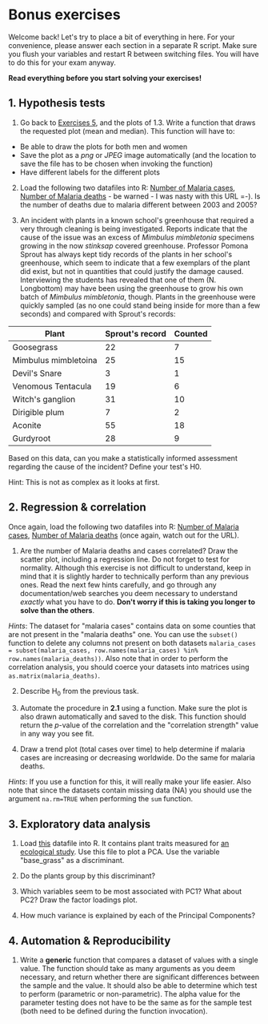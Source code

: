 # Bonus exercises

Welcome back! Let's try to place a bit of everything in here.
For your convenience, please answer each section in a separate R script.
Make sure you flush your variables and restart R between switching files.
You will have to do this for your exam anyway.

**Read everything before you start solving your exercises!**


## 1. Hypothesis tests

1. Go back to [Exercises 5](ex05.html), and the plots of 1.3. Write a function that draws the requested plot (mean and median).
This function will have to:
* Be able to draw the plots for both men and women
* Save the plot as a *png* or *JPEG* image automatically (and the location to save the file has to be chosen when invoking the function)
* Have different labels for the different plots

2. Load the following two datafiles into R: [Number of Malaria cases](http://docs.google.com/spreadsheet/pub?key=pp59adS3CHWczfPHQMiqxCg&output=csv), [Number of Malaria deaths](http://docs.google.com/spreadsheet/pub?key=pp59adS3CHWfZGL9qouvTbQ&output=xlsx) - be warned - I was nasty with this URL =-).
Is the number of deaths due to malaria different between 2003 and 2005?

3. An incident with plants in a known school's greenhouse that required a very through cleaning is being investigated. Reports indicate that the cause of the issue was an excess of *Mimbulus mimbletonia* specimens growing in the now *stinksap* covered greenhouse. Professor Pomona Sprout has always kept tidy records of the plants in her school's greenhouse, which seem to indicate that a few exemplars of the plant did exist, but not in quantities that could justify the damage caused. Interviewing the students has revealed that one of them (N. Longbottom) may have been using the greenhouse to grow his own batch of *Mimbulus mimbletonia*, though. Plants in the greenhouse were quickly sampled (as no one could stand being inside for more than a few seconds) and compared with Sprout's records:

| Plant                | Sprout's record | Counted |
|----------------------|-----------------|---------|
| Goosegrass           | 22              | 7       |
| Mimbulus mimbletoina | 25              | 15      |
| Devil's Snare        | 3               | 1       |
| Venomous Tentacula   | 19              | 6       |
| Witch's ganglion     | 31              | 10      |
| Dirigible plum       | 7               | 2       |
| Aconite              | 55              | 18      |
| Gurdyroot            | 28              | 9       |


Based on this data, can you make a statistically informed assessment regarding the cause of the incident? Define your test's H0.

Hint: This is not as complex as it looks at first.


## 2. Regression & correlation

Once again, load the following two datafiles into R: [Number of Malaria cases](http://docs.google.com/spreadsheet/pub?key=pp59adS3CHWczfPHQMiqxCg&output=csv), [Number of Malaria deaths](http://docs.google.com/spreadsheet/pub?key=pp59adS3CHWfZGL9qouvTbQ&output=xlsx) (once again, watch out for the URL).

1. Are the number of Malaria deaths and cases correlated? Draw the scatter plot, including a regression line. Do not forget to test for normality. Although this exercise is not difficult to understand, keep in mind that it is slightly harder to technically perform than any previous ones. Read the next few hints carefully, and go through any documentation/web searches you deem necessary to understand *exactly* what you have to do. **Don't worry if this is taking you longer to solve than the others**.

*Hints*: The dataset for "malaria cases" contains data on some counties that are not present in the "malaria deaths" one. You can use the `subset()` function to delete any columns not present on both datasets `malaria_cases = subset(malaria_cases, row.names(malaria_cases) %in% row.names(malaria_deaths))`. Also note that in order to perform the correlation analysis, you should coerce your datasets into matrices using `as.matrix(malaria_deaths)`.

2. Describe H<sub>0</sub> from the previous task.

3. Automate the procedure in **2.1** using a function. Make sure the plot is also drawn automatically and saved to the disk. This function should return the *p*-value of the correlation and the "correlation strength" value in any way you see fit.

4. Draw a trend plot (total cases over time) to help determine if malaria cases are increasing or decreasing worldwide. Do the same for malaria deaths.

*Hints*: If you use a function for this, it will really make your life easier. Also note that since the datasets contain missing data (NA) you should use the argument `na.rm=TRUE` when performing the `sum` function.


## 3. Exploratory data analysis

1. Load [this](https://datastore.landcareresearch.co.nz/dataset/43d27a6e-544a-4134-b19f-12c78e6a5652/resource/aa238833-e9e8-4ac1-8ba7-ae2737e0f7f3/download/april-dvp.csv) datafile into R. It contains plant traits measured for [an ecological study](https://catalogue.data.govt.nz/dataset/plant-trait-and-ecosystem-function-data-from-an-intensively-grazed-grassland). Use this file to plot a PCA. Use the variable "base_grass" as a discriminant.

2. Do the plants group by this discriminant?

3. Which variables seem to be most associated with PC1? What about PC2? Draw the factor loadings plot.

4. How much variance is explained by each of the Principal Components? 


## 4. Automation & Reproducibility

1. Write a **generic** function that compares a dataset of values with a single value. The function should take as many arguments as you deem necessary, and return whether there are significant differences between the sample and the value. It should also be able to determine which test to perform (parametric or non-parametric). The alpha value for the parameter testing does not have to be the same as for the sample test (both need to be defined during the function invocation).

